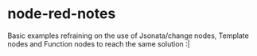 # node-red-notes

Basic examples refraining on the use of Jsonata/change nodes, Template nodes and Function nodes to reach the same solution :|